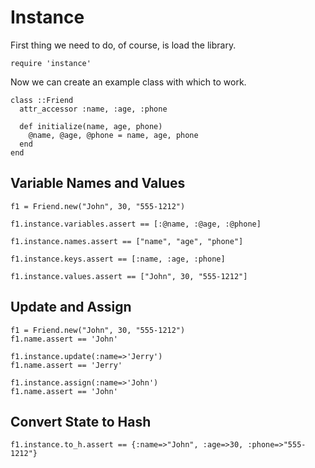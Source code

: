 # Instance

First thing we need to do, of course, is load the library.

    require 'instance'

Now we can create an example class with which to work.

    class ::Friend
      attr_accessor :name, :age, :phone

      def initialize(name, age, phone)
        @name, @age, @phone = name, age, phone
      end
    end

## Variable Names and Values

    f1 = Friend.new("John", 30, "555-1212")

    f1.instance.variables.assert == [:@name, :@age, :@phone]

    f1.instance.names.assert == ["name", "age", "phone"]

    f1.instance.keys.assert == [:name, :age, :phone]

    f1.instance.values.assert == ["John", 30, "555-1212"]

## Update and Assign

    f1 = Friend.new("John", 30, "555-1212")
    f1.name.assert == 'John'

    f1.instance.update(:name=>'Jerry')
    f1.name.assert == 'Jerry'

    f1.instance.assign(:name=>'John')
    f1.name.assert == 'John'


## Convert State to Hash

    f1.instance.to_h.assert == {:name=>"John", :age=>30, :phone=>"555-1212"}
